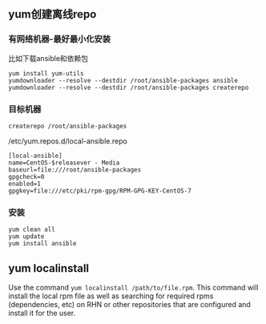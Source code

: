 ## yum创建离线repo
### 有网络机器-最好最小化安装
比如下载ansible和依赖包  
```
yum install yum-utils
yumdownloader --resolve --destdir /root/ansible-packages ansible
yumdownloader --resolve --destdir /root/ansible-packages createrepo
```
### 目标机器  
`createrepo /root/ansible-packages`

/etc/yum.repos.d/local-ansible.repo
```
[local-ansible]
name=CentOS-$releasever - Media
baseurl=file:///root/ansible-packages
gpgcheck=0
enabled=1
gpgkey=file:///etc/pki/rpm-gpg/RPM-GPG-KEY-CentOS-7
```
### 安装
```
yum clean all
yum update
yum install ansible
```

## yum localinstall

Use the command `yum localinstall /path/to/file.rpm`. This command will install the local rpm file as well as searching for required rpms (dependencies, etc) on RHN or other repositories that are configured and install it for the user.